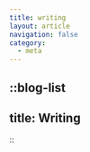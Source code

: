 ```yaml
---
title: writing
layout: article
navigation: false
category:
  - meta
---
```


::blog-list
---
title: Writing
---
::
